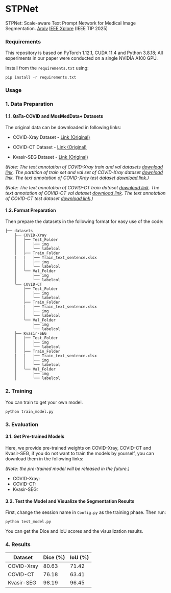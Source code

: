 # STPNet
STPNet: Scale-aware Text Prompt Network for Medical Image Segmentation. [Arxiv](https://arxiv.org/abs/2504.01561) [IEEE Xplore](https://ieeexplore.ieee.org/document/11015682) (IEEE TIP 2025)

### Requirements
This repository is based on PyTorch 1.12.1, CUDA 11.4 and Python 3.8.18; All experiments in our paper were conducted on a single NVIDIA A100 GPU.

Install from the ```requirements.txt``` using:
```angular2html
pip install -r requirements.txt
```
### Usage

### 1. Data Preparation
#### 1.1. QaTa-COVID and MosMedData+ Datasets
The original data can be downloaded in following links:
* COVID-Xray Dataset - [Link (Original)](https://www.kaggle.com/datasets/aysendegerli/qatacov19-dataset)

* COVID-CT Dataset - [Link (Original)](https://www.kaggle.com/datasets/maedemaftouni/covid19-ct-scan-lesion-segmentation-dataset)

* Kvasir-SEG Dataset - [Link (Original)](https://datasets.simula.no/downloads/kvasir-seg.zip)

 *(Note: The text annotation of COVID-Xray train and val datasets [download link](https://1drv.ms/x/s!AihndoV8PhTDkm5jsTw5dX_RpuRr?e=uaZq6W).
  The partition of train set and val set of COVID-Xray dataset [download link](https://1drv.ms/f/c/c3143e7c85766728/QihndoV8PhQggMO2rwAAAAAADo5kj33mUee33g).
  The text annotation of COVID-Xray test dataset [download link](https://1drv.ms/x/s!AihndoV8PhTDkj1vvvLt2jDCHqiM?e=954uDF).)*
  
*(Note: The text annotation of COVID-CT train dataset [download link](https://1drv.ms/x/s!AihndoV8PhTDguIIKCRfYB9Z0NL8Dw?e=8rj6rY).
The text annotation of COVID-CT val dataset [download link](https://1drv.ms/x/c/c3143e7c85766728/QShndoV8PhQggMMGsQAAAAAAtAgZiRQFYfsAjw).
The text annotation of COVID-CT test dataset [download link](https://1drv.ms/x/c/c3143e7c85766728/QShndoV8PhQggMMHsQAAAAAAdHkwXMxGlgU9Tg).)*

#### 1.2. Format Preparation

Then prepare the datasets in the following format for easy use of the code:

```angular2html
├── datasets
    ├── COVID-Xray
    │   ├── Test_Folder
    │   │   ├── img
    │   │   └── labelcol
    │   ├── Train_Folder
    |   |   ├── Train_text_sentence.xlsx
    │   │   ├── img
    │   │   └── labelcol
    │   └── Val_Folder
    │       ├── img
    │       └── labelcol
    └── COVID-CT
        ├── Test_Folder
        │   ├── img
        │   └── labelcol
        ├── Train_Folder
        |   ├── Train_text_sentence.xlsx
        │   ├── img
        │   └── labelcol
        └── Val_Folder
            ├── img
            └── labelcol
    ├── Kvasir-SEG
    │   ├── Test_Folder
    │   │   ├── img
    │   │   └── labelcol
    │   ├── Train_Folder
    |   |   ├── Train_text_sentence.xlsx
    │   │   ├── img
    │   │   └── labelcol
    │   └── Val_Folder
    │       ├── img
    │       └── labelcol
```



### 2. Training


You can train to get your own model.

```angular2html
python train_model.py
```



### 3. Evaluation
#### 3.1. Get Pre-trained Models
Here, we provide pre-trained weights on COVID-Xray, COVID-CT and Kvasir-SEG, if you do not want to train the models by yourself, you can download them in the following links:

*(Note: the pre-trained model will be released in the future.)*

* COVID-Xray: 
* COVID-CT: 
* Kvasir-SEG: 
#### 3.2. Test the Model and Visualize the Segmentation Results
First, change the session name in ```Config.py``` as the training phase. Then run:
```angular2html
python test_model.py
```
You can get the Dice and IoU scores and the visualization results. 



### 4. Results

| Dataset    | 	  Dice (%) | IoU (%) |
| ---------- | ------------------- | -------- |
| COVID-Xray | 80.63      | 71.42   |
| COVID-CT   | 76.18      | 63.41  |
| Kvasir-SEG | 98.19      | 96.45  |
